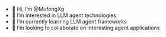 - 👋 Hi, I’m @MufengXg
- 👀 I’m interested in LLM agent technologies
- 🌱 I’m currently learning LLM agent frameworks
- 💞️ I’m looking to collaborate on interesting agent applications

<!---
MufengXg/MufengXg is a ✨ special ✨ repository because its `README.md` (this file) appears on your GitHub profile.
You can click the Preview link to take a look at your changes.
--->
